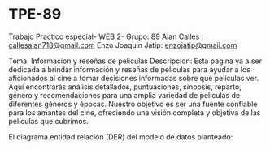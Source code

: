 # TPE-89
Trabajo Practico especial- WEB 2- Grupo: 89
Alan Calles : callesalan718@gmail.com
Enzo Joaquin Jatip: enzojatip@gmail.com

Tema: Informacion y reseñas de peliculas
Descripcion: Esta pagina va a ser dedicada a brindar información y reseñas de películas para ayudar a los aficionados al cine a tomar decisiones informadas sobre qué películas ver. Aquí encontrarás análisis detallados, puntuaciones, sinopsis, reparto, género y recomendaciones para una amplia variedad de películas de diferentes géneros y épocas. Nuestro objetivo es ser una fuente confiable para los amantes del cine, ofreciendo una visión completa y objetiva de las películas que cubrimos.

El diagrama entidad relación (DER) del modelo de datos planteado: 
